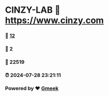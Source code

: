 # CINZY-LAB :link: https://www.cinzy.com 
### :page_facing_up: [12](https://www.cinzy.com/tag.html) 
### :speech_balloon: 2 
### :hibiscus: 22519 
### :alarm_clock: 2024-07-28 23:21:11 
### Powered by :heart: [Gmeek](https://github.com/Meekdai/Gmeek)
